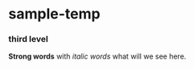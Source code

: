 <link rel="stylesheet" type="text/css" media="all" href="https://enhance42.com/assets/main.css" />

# sample-temp

### third level 

**Strong words** with _italic words_ what will we see here.
